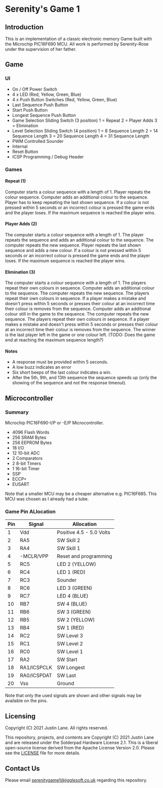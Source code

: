 # Serenity's Game 1

## Introduction

This is an implementation of a classic electronic memory Game built with the Microchip PIC16F690 MCU.
All work is performed by Serenity-Rose under the supervision of her father.


## Game

### UI

 * On / Off Power Switch
 * 4 x LED (Red, Yellow, Green, Blue)
 * 4 x Push Button Switches (Red, Yellow, Green, Blue)
 * Last Sequence Push Button
 * Start Push Button
 * Longest Sequence Push Button
 * Game Selection Sliding Switch (3 position)
  1 = Repeat
  2 = Player Adds
  3 = Elimination
 * Level Selection Sliding Switch (4 position)
  1 = 8 Sequence Length
  2 = 14 Sequence Length
  3 = 20 Sequence Length
  4 = 31 Sequence Length
 * PWM Controlled Sounder
 * Internal
  * Reset Button
  * ICSP Programming / Debug Header

### Games

#### Repeat (1)

Computer starts a colour sequence with a length of 1.
Player repeats the colour sequence.
Computer adds an additional colour to the sequence.
Player has to keep repeating the last shown sequence.
If a colour is not pressed within 5 seconds or an incorrect colour is pressed the game ends and the player loses.
If the maximum sequence is reached the player wins.


#### Player Adds (2)

The computer starts a colour sequence with a length of 1.
The player repeats the sequence and adds an additional colour to the sequence.
The computer repeats the new sequence.
Player repeats the last shown sequence and adds a new colour.
If a colour is not pressed within 5 seconds or an incorrect colour is pressed the game ends and the player loses.
If the maximum sequence is reached the player wins.


#### Elimination (3)

The computer starts a colour sequence with a length of 1.
The players repeat their own colours in sequence.
Computer adds an additional colour to the sequence.
The computer repeats the new sequence.
The players repeat their own colours in sequence.
If a player makes a mistake and doesn't press within 5 seconds or presses their colour at an incorrect time their colour is removes from the sequence.
Computer adds an additional colour still in the game to the sequence.
The computer repeats the new sequence.
The players repeat their own colours in sequence.
If a player makes a mistake and doesn't press within 5 seconds or presses their colour at an incorrect time their colour is removes from the sequence.
The winner is the last player left in the game or one colour left.
(TODO: Does the game end at reaching the maximum sequence length?)


#### Notes

 * A response must be provided within 5 seconds.
 * A low buzz indicates an error
 * Six short beeps of the last colour indicates a win.
 * After the 5th, 9th, and 13th sequence the sequence speeds up (only the showing of the sequence and not the response timeout).


## Microcontroller

### Summary

Microchip PIC16F690-I/P or -E/P Microcontroller.
 * 4096 Flash Words
 * 256 SRAM Bytes
 * 256 EEPROM Bytes
 * 18 I/O
 * 12 10-bit ADC
 * 2 Comparators
 * 2 8-bit Timers
 * 1 16-bit Timer
 * SSP
 * ECCP+
 * EUSART

Note that a smaller MCU may be a cheaper alternative e.g. PIC16F685. This MCU was chosen as I already had a tube. 


### Game Pin ALlocation

| Pin | Signal      | Allocation               |
| --- | ----------- | ------------------------ |
|   1 | Vdd         | Positive 4.5 - 5.0 Volts |
|   2 | RA5         | SW Skill 2               |
|   3 | RA4         | SW Skill 1               |
|   4 | -MCLR/VPP   | Reset and programming    |
|   5 | RC5         | LED 2 (YELLOW)           |
|   6 | RC4         | LED 1 (RED)              |
|   7 | RC3         | Sounder                  |
|   8 | RC6         | LED 3 (GREEN)            |
|   9 | RC7         | LED 4 (BLUE)             |
|  10 | RB7         | SW 4 (BLUE)              |
|  11 | RB6         | SW 3 (GREEN)             |
|  12 | RB5         | SW 2 (YELLOW)            |
|  13 | RB4         | SW 1  (RED)              |
|  14 | RC2         | SW Level 3               |
|  15 | RC1         | SW Level 2               |
|  16 | RC0         | SW Level 1               |
|  17 | RA2         | SW Start                 |
|  18 | RA1/ICSPCLK | SW Longest               |
|  19 | RA0/ICSPDAT | SW Last                  |
|  20 | Vss         | Ground                   |

Note that only the used signals are shown and other signals may be available on the pins.


## Licensing

Copyright (C) 2021 Justin Lane.
All rights reserved.

This repository, projects, and contents are Copyright (C) 2021 Justin Lane and are released under the Solderpad Hardware License 2.1.
This is a liberal open-source license derived from the Apache License Version 2.0.
Please see the [LICENSE](LICENSE) file for more details.


## Contact Us

Please email serenitygame1@jigglesoft.co.uk regarding this repository.

